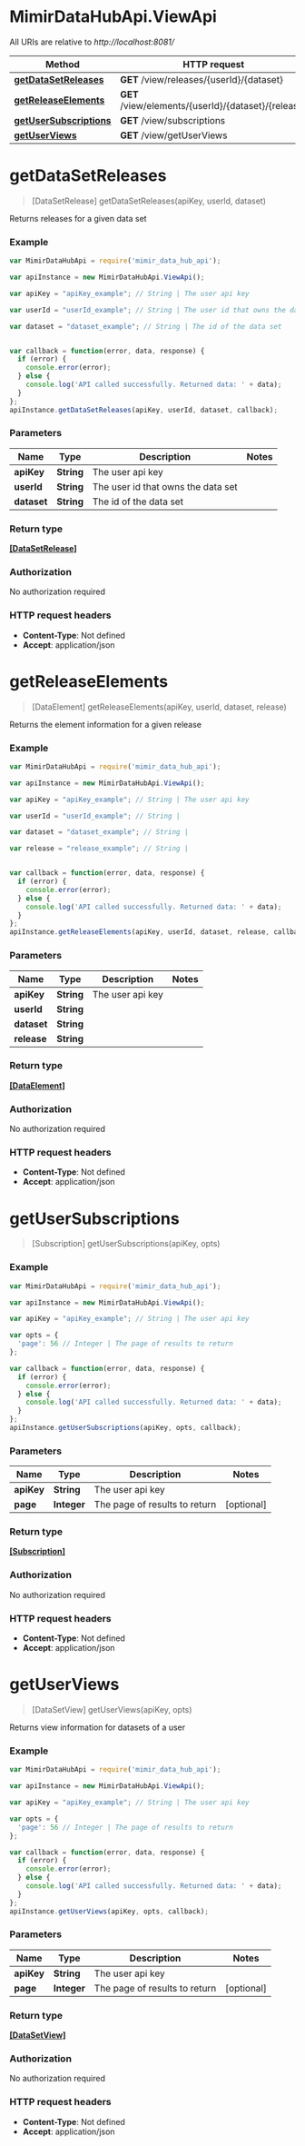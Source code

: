 # MimirDataHubApi.ViewApi

All URIs are relative to *http://localhost:8081/*

Method | HTTP request | Description
------------- | ------------- | -------------
[**getDataSetReleases**](ViewApi.md#getDataSetReleases) | **GET** /view/releases/{userId}/{dataset} | 
[**getReleaseElements**](ViewApi.md#getReleaseElements) | **GET** /view/elements/{userId}/{dataset}/{release} | 
[**getUserSubscriptions**](ViewApi.md#getUserSubscriptions) | **GET** /view/subscriptions | 
[**getUserViews**](ViewApi.md#getUserViews) | **GET** /view/getUserViews | 


<a name="getDataSetReleases"></a>
# **getDataSetReleases**
> [DataSetRelease] getDataSetReleases(apiKey, userId, dataset)



Returns releases for a given data set

### Example
```javascript
var MimirDataHubApi = require('mimir_data_hub_api');

var apiInstance = new MimirDataHubApi.ViewApi();

var apiKey = "apiKey_example"; // String | The user api key

var userId = "userId_example"; // String | The user id that owns the data set

var dataset = "dataset_example"; // String | The id of the data set


var callback = function(error, data, response) {
  if (error) {
    console.error(error);
  } else {
    console.log('API called successfully. Returned data: ' + data);
  }
};
apiInstance.getDataSetReleases(apiKey, userId, dataset, callback);
```

### Parameters

Name | Type | Description  | Notes
------------- | ------------- | ------------- | -------------
 **apiKey** | **String**| The user api key | 
 **userId** | **String**| The user id that owns the data set | 
 **dataset** | **String**| The id of the data set | 

### Return type

[**[DataSetRelease]**](DataSetRelease.md)

### Authorization

No authorization required

### HTTP request headers

 - **Content-Type**: Not defined
 - **Accept**: application/json

<a name="getReleaseElements"></a>
# **getReleaseElements**
> [DataElement] getReleaseElements(apiKey, userId, dataset, release)



Returns the element information for a given release

### Example
```javascript
var MimirDataHubApi = require('mimir_data_hub_api');

var apiInstance = new MimirDataHubApi.ViewApi();

var apiKey = "apiKey_example"; // String | The user api key

var userId = "userId_example"; // String | 

var dataset = "dataset_example"; // String | 

var release = "release_example"; // String | 


var callback = function(error, data, response) {
  if (error) {
    console.error(error);
  } else {
    console.log('API called successfully. Returned data: ' + data);
  }
};
apiInstance.getReleaseElements(apiKey, userId, dataset, release, callback);
```

### Parameters

Name | Type | Description  | Notes
------------- | ------------- | ------------- | -------------
 **apiKey** | **String**| The user api key | 
 **userId** | **String**|  | 
 **dataset** | **String**|  | 
 **release** | **String**|  | 

### Return type

[**[DataElement]**](DataElement.md)

### Authorization

No authorization required

### HTTP request headers

 - **Content-Type**: Not defined
 - **Accept**: application/json

<a name="getUserSubscriptions"></a>
# **getUserSubscriptions**
> [Subscription] getUserSubscriptions(apiKey, opts)



### Example
```javascript
var MimirDataHubApi = require('mimir_data_hub_api');

var apiInstance = new MimirDataHubApi.ViewApi();

var apiKey = "apiKey_example"; // String | The user api key

var opts = { 
  'page': 56 // Integer | The page of results to return
};

var callback = function(error, data, response) {
  if (error) {
    console.error(error);
  } else {
    console.log('API called successfully. Returned data: ' + data);
  }
};
apiInstance.getUserSubscriptions(apiKey, opts, callback);
```

### Parameters

Name | Type | Description  | Notes
------------- | ------------- | ------------- | -------------
 **apiKey** | **String**| The user api key | 
 **page** | **Integer**| The page of results to return | [optional] 

### Return type

[**[Subscription]**](Subscription.md)

### Authorization

No authorization required

### HTTP request headers

 - **Content-Type**: Not defined
 - **Accept**: application/json

<a name="getUserViews"></a>
# **getUserViews**
> [DataSetView] getUserViews(apiKey, opts)



Returns view information for datasets of a user

### Example
```javascript
var MimirDataHubApi = require('mimir_data_hub_api');

var apiInstance = new MimirDataHubApi.ViewApi();

var apiKey = "apiKey_example"; // String | The user api key

var opts = { 
  'page': 56 // Integer | The page of results to return
};

var callback = function(error, data, response) {
  if (error) {
    console.error(error);
  } else {
    console.log('API called successfully. Returned data: ' + data);
  }
};
apiInstance.getUserViews(apiKey, opts, callback);
```

### Parameters

Name | Type | Description  | Notes
------------- | ------------- | ------------- | -------------
 **apiKey** | **String**| The user api key | 
 **page** | **Integer**| The page of results to return | [optional] 

### Return type

[**[DataSetView]**](DataSetView.md)

### Authorization

No authorization required

### HTTP request headers

 - **Content-Type**: Not defined
 - **Accept**: application/json


